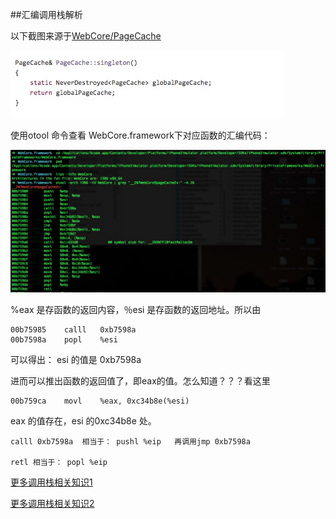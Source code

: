 ##汇编调用栈解析

以下截图来源于[WebCore/PageCache](https://github.com/WebKit/webkit/blob/d055853e59dd6cc4cfd835b143e79258bb13c552/Source/WebCore/history/PageCache.cpp)

![](./1F716E80-BCC5-4E30-A3E9-E88403866724.png)


使用otool 命令查看 WebCore.framework下对应函数的汇编代码：

![](./4A469FF3-42C5-48AB-9B1A-28AE84EF5FE4.png)


%eax 是存函数的返回内容，％esi 是存函数的返回地址。所以由
```
00b75985	calll	0xb7598a
00b7598a	popl	%esi
```
可以得出： 
esi 的值是 0xb7598a

进而可以推出函数的返回值了，即eax的值。怎么知道？？？看这里

```
00b759ca	movl	%eax, 0xc34b8e(%esi)
```
eax 的值存在，esi 的0xc34b8e 处。



```
calll 0xb7598a  相当于： pushl %eip   再调用jmp 0xb7598a
							
retl 相当于： popl %eip
```

[更多调用栈相关知识1](http://www.cs.princeton.edu/courses/archive/spring11/cos217/lectures/15AssemblyFunctions.pdf)

[更多调用栈相关知识2](http://jixiuf.github.io/c/c_assemble.html)


